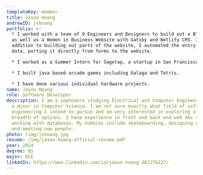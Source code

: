 ```yaml
---
templateKey: member
title: Jason Hoang
andrewID: jvhoang
portfolio: >-
  * I worked with a team of 9 Engineers and Designers to build out a BTG website
  as well as a Women in Business Website with Gatsby and Netlify CMS. In
  addition to building out parts of the website, I automated the entry of member
  data, porting it directly from forms to the website.

  * I worked as a Summer Intern for Sagetap, a startup in San Francisco. I created a panel that ran sentiment analysis on call transcripts to provide structure for a large database of products discussed over thousands of calls.

  * I﻿ built java based arcade games including Galaga and Tetris.

  * I have done various individual hardware projects.
name: Jason Hoang
role: Software Developer
description: I am a sophomore studying Electrical and Computer Engineering with
  a minor in Computer Science. I am not sure exactly what field of software
  engineering I intend to pursue and am very interested in exploring a wide
  breadth of options. I have experience in front and back end web dev as well as
  working with databases. My hobbies include skateboarding, designing clothing,
  and meeting new people.
photo: /img/jvhoang.jpg
resume: /img/jason-hoang-official-resume.pdf
year: 2024
degree: BS
major: ECE
linkedIn: https://www.linkedin.com/in/jason-hoang-382276227/
---
```


